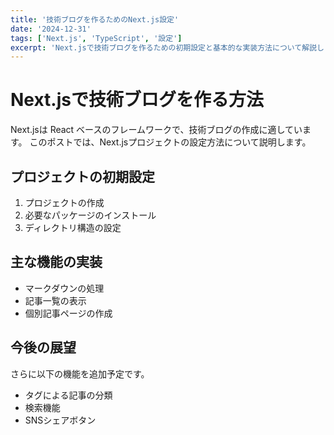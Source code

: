 ```yaml
---
title: '技術ブログを作るためのNext.js設定'
date: '2024-12-31'
tags: ['Next.js', 'TypeScript', '設定']
excerpt: 'Next.jsで技術ブログを作るための初期設定と基本的な実装方法について解説します'
---
```


# Next.jsで技術ブログを作る方法
Next.jsは React ベースのフレームワークで、技術ブログの作成に適しています。
このポストでは、Next.jsプロジェクトの設定方法について説明します。

## プロジェクトの初期設定
1. プロジェクトの作成
2. 必要なパッケージのインストール
3. ディレクトリ構造の設定

## 主な機能の実装
- マークダウンの処理
- 記事一覧の表示
- 個別記事ページの作成

## 今後の展望
さらに以下の機能を追加予定です。
- タグによる記事の分類
- 検索機能
- SNSシェアボタン